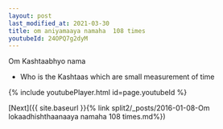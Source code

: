 ```yaml
---
layout: post
last_modified_at: 2021-03-30
title: om aniyamaaya namaha  108 times
youtubeId: 24OPQ7g2dyM
---
```

 
 
Om Kashtaabhyo nama 
 
 -  Who is the Kashtaas which are small measurement of time 
 
  
 
  
 
 
 
 
 
 


{% include youtubePlayer.html id=page.youtubeId %}
 
[Next]({{ site.baseurl }}{% link  split2/_posts/2016-01-08-Om lokaadhishthaanaaya namaha 108 times.md%})
 
